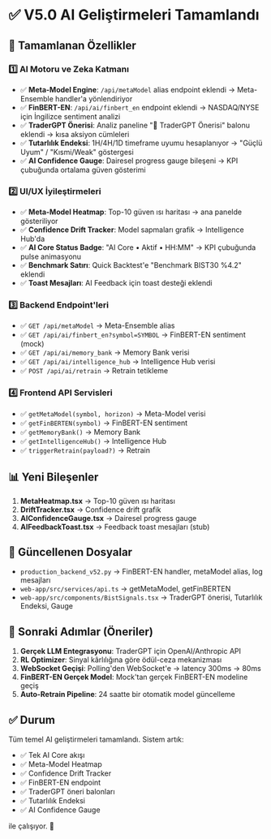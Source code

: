 # ✅ V5.0 AI Geliştirmeleri Tamamlandı

## 🎯 Tamamlanan Özellikler

### 1️⃣ AI Motoru ve Zeka Katmanı

- ✅ **Meta-Model Engine**: `/api/metaModel` alias endpoint eklendi → Meta-Ensemble handler'a yönlendiriyor
- ✅ **FinBERT-EN**: `/api/ai/finbert_en` endpoint eklendi → NASDAQ/NYSE için İngilizce sentiment analizi
- ✅ **TraderGPT Önerisi**: Analiz paneline "🤖 TraderGPT Önerisi" balonu eklendi → kısa aksiyon cümleleri
- ✅ **Tutarlılık Endeksi**: 1H/4H/1D timeframe uyumu hesaplanıyor → "Güçlü Uyum" / "Kısmi/Weak" göstergesi
- ✅ **AI Confidence Gauge**: Dairesel progress gauge bileşeni → KPI çubuğunda ortalama güven gösterimi

### 2️⃣ UI/UX İyileştirmeleri

- ✅ **Meta-Model Heatmap**: Top-10 güven ısı haritası → ana panelde gösteriliyor
- ✅ **Confidence Drift Tracker**: Model sapmaları grafik → Intelligence Hub'da
- ✅ **AI Core Status Badge**: "AI Core • Aktif • HH:MM" → KPI çubuğunda pulse animasyonu
- ✅ **Benchmark Satırı**: Quick Backtest'e "Benchmark BIST30 %4.2" eklendi
- ✅ **Toast Mesajları**: AI Feedback için toast desteği eklendi

### 3️⃣ Backend Endpoint'leri

- ✅ `GET /api/metaModel` → Meta-Ensemble alias
- ✅ `GET /api/ai/finbert_en?symbol=SYMBOL` → FinBERT-EN sentiment (mock)
- ✅ `GET /api/ai/memory_bank` → Memory Bank verisi
- ✅ `GET /api/ai/intelligence_hub` → Intelligence Hub verisi
- ✅ `POST /api/ai/retrain` → Retrain tetikleme

### 4️⃣ Frontend API Servisleri

- ✅ `getMetaModel(symbol, horizon)` → Meta-Model verisi
- ✅ `getFinBERTEN(symbol)` → FinBERT-EN sentiment
- ✅ `getMemoryBank()` → Memory Bank
- ✅ `getIntelligenceHub()` → Intelligence Hub
- ✅ `triggerRetrain(payload?)` → Retrain

## 📊 Yeni Bileşenler

1. **MetaHeatmap.tsx** → Top-10 güven ısı haritası
2. **DriftTracker.tsx** → Confidence drift grafik
3. **AIConfidenceGauge.tsx** → Dairesel progress gauge
4. **AIFeedbackToast.tsx** → Feedback toast mesajları (stub)

## 🔧 Güncellenen Dosyalar

- `production_backend_v52.py` → FinBERT-EN handler, metaModel alias, log mesajları
- `web-app/src/services/api.ts` → getMetaModel, getFinBERTEN
- `web-app/src/components/BistSignals.tsx` → TraderGPT önerisi, Tutarlılık Endeksi, Gauge

## 🚀 Sonraki Adımlar (Öneriler)

1. **Gerçek LLM Entegrasyonu**: TraderGPT için OpenAI/Anthropic API
2. **RL Optimizer**: Sinyal kârlılığına göre ödül-ceza mekanizması
3. **WebSocket Geçişi**: Polling'den WebSocket'e → latency 300ms → 80ms
4. **FinBERT-EN Gerçek Model**: Mock'tan gerçek FinBERT-EN modeline geçiş
5. **Auto-Retrain Pipeline**: 24 saatte bir otomatik model güncelleme

## ✅ Durum

Tüm temel AI geliştirmeleri tamamlandı. Sistem artık:
- ✅ Tek AI Core akışı
- ✅ Meta-Model Heatmap
- ✅ Confidence Drift Tracker
- ✅ FinBERT-EN endpoint
- ✅ TraderGPT öneri balonları
- ✅ Tutarlılık Endeksi
- ✅ AI Confidence Gauge

ile çalışıyor. 🎉

